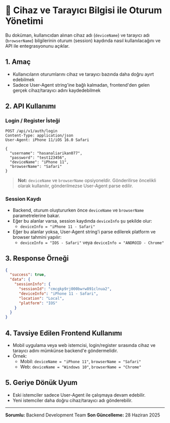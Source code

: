# 📱 Cihaz ve Tarayıcı Bilgisi ile Oturum Yönetimi

Bu doküman, kullanıcıdan alınan cihaz adı (`deviceName`) ve tarayıcı adı (`browserName`) bilgilerinin oturum (session) kaydında nasıl kullanılacağını ve API ile entegrasyonunu açıklar.

## 1. Amaç
- Kullanıcıların oturumlarını cihaz ve tarayıcı bazında daha doğru ayırt edebilmek
- Sadece User-Agent string'ine bağlı kalmadan, frontend'den gelen gerçek cihaz/tarayıcı adını kaydedebilmek

## 2. API Kullanımı

### Login / Register İsteği

```http
POST /api/v1/auth/login
Content-Type: application/json
User-Agent: iPhone 11/iOS 16.0 Safari

{
  "username": "hasanaliarikan077",
  "password": "test123456",
  "deviceName": "iPhone 11",
  "browserName": "Safari"
}
```

> **Not:** `deviceName` ve `browserName` opsiyoneldir. Gönderilirse öncelikli olarak kullanılır, gönderilmezse User-Agent parse edilir.

### Session Kaydı
- Backend, oturum oluştururken önce `deviceName` ve `browserName` parametrelerine bakar.
- Eğer bu alanlar varsa, session kaydında `deviceInfo` şu şekilde olur:
  - `deviceInfo = "iPhone 11 - Safari"`
- Eğer bu alanlar yoksa, User-Agent string'i parse edilerek platform ve browser tahmini yapılır:
  - `deviceInfo = "IOS - Safari"` veya `deviceInfo = "ANDROID - Chrome"`

## 3. Response Örneği

```json
{
  "success": true,
  "data": {
    "sessionInfo": {
      "sessionId": "cmcgkp9rj000bwrw891clnua2",
      "deviceInfo": "iPhone 11 - Safari",
      "location": "Local",
      "platform": "IOS"
    }
  }
}
```

## 4. Tavsiye Edilen Frontend Kullanımı
- Mobil uygulama veya web istemcisi, login/register sırasında cihaz ve tarayıcı adını mümkünse backend'e göndermelidir.
- Örnek:
  - Mobil: `deviceName = "iPhone 11"`, `browserName = "Safari"`
  - Web: `deviceName = "Windows 10"`, `browserName = "Chrome"`

## 5. Geriye Dönük Uyum
- Eski istemciler sadece User-Agent ile çalışmaya devam edebilir.
- Yeni istemciler daha doğru cihaz/tarayıcı adı gönderebilir.

---

**Sorumlu:** Backend Development Team
**Son Güncelleme:** 28 Haziran 2025 